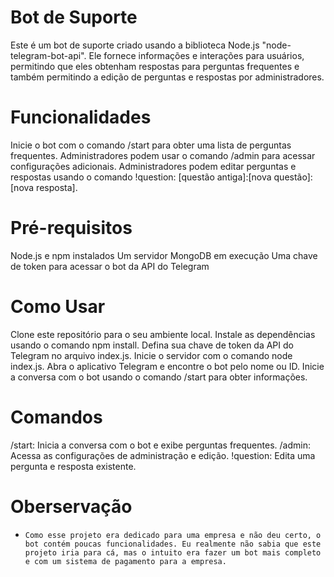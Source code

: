 # Bot de Suporte
Este é um bot de suporte criado usando a biblioteca Node.js "node-telegram-bot-api". Ele fornece informações e interações para usuários, permitindo que eles obtenham respostas para perguntas frequentes e também permitindo a edição de perguntas e respostas por administradores.

# Funcionalidades
Inicie o bot com o comando /start para obter uma lista de perguntas frequentes.
Administradores podem usar o comando /admin para acessar configurações adicionais.
Administradores podem editar perguntas e respostas usando o comando !question: [questão antiga]:[nova questão]:[nova resposta].
# Pré-requisitos
Node.js e npm instalados
Um servidor MongoDB em execução
Uma chave de token para acessar o bot da API do Telegram
# Como Usar
Clone este repositório para o seu ambiente local.
Instale as dependências usando o comando npm install.
Defina sua chave de token da API do Telegram no arquivo index.js.
Inicie o servidor com o comando node index.js.
Abra o aplicativo Telegram e encontre o bot pelo nome ou ID.
Inicie a conversa com o bot usando o comando /start para obter informações.

# Comandos
/start: Inicia a conversa com o bot e exibe perguntas frequentes.
/admin: Acessa as configurações de administração e edição.
!question: Edita uma pergunta e resposta existente.

# Oberservação
- ``Como esse projeto era dedicado para uma empresa e não deu certo, o bot contém poucas funcionalidades. Eu realmente não sabia que este projeto iria para cá, mas o intuito era fazer um bot mais completo e com um sistema de pagamento para a empresa.``
